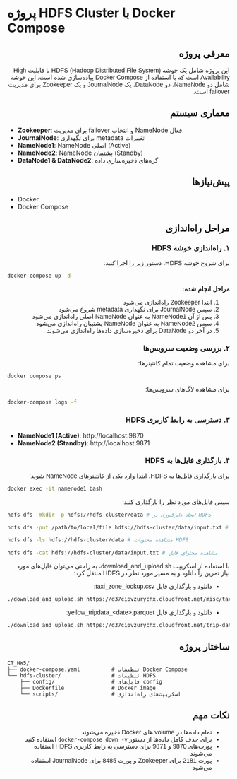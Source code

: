 # پروژه HDFS Cluster با Docker Compose

<div dir="rtl" style="text-align: right; font-family: 'Tahoma', 'Arial', sans-serif;">

## معرفی پروژه

این پروژه شامل یک خوشه HDFS (Hadoop Distributed File System) با قابلیت High Availability است که با استفاده از Docker Compose پیاده‌سازی شده است. این خوشه شامل دو NameNode، دو DataNode، یک JournalNode و یک Zookeeper برای مدیریت failover است.

## معماری سیستم
</div>

- **Zookeeper**: برای مدیریت failover و انتخاب NameNode فعال 
- **JournalNode**: برای نگهداری metadata تغییرات
- **NameNode1**: NameNode اصلی (Active)
- **NameNode2**: NameNode پشتیبان (Standby)
- **DataNode1 & DataNode2**: گره‌های ذخیره‌سازی داده

<div dir="rtl" style="text-align: right; font-family: 'Tahoma', 'Arial', sans-serif;">

## پیش‌نیازها
</div>


- Docker
- Docker Compose

<div dir="rtl" style="text-align: right; font-family: 'Tahoma', 'Arial', sans-serif;">

## مراحل راه‌اندازی

### ۱. راه‌اندازی خوشه HDFS

برای شروع خوشه HDFS، دستور زیر را اجرا کنید:
</div>

```bash
docker compose up -d
```

<div dir="rtl" style="text-align: right; font-family: 'Tahoma', 'Arial', sans-serif;">

**مراحل انجام شده:**
1. ابتدا Zookeeper راه‌اندازی می‌شود
2. سپس JournalNode برای نگهداری metadata شروع می‌شود
3. پس از آن NameNode1 به عنوان NameNode اصلی راه‌اندازی می‌شود
4. سپس NameNode2 به عنوان NameNode پشتیبان راه‌اندازی می‌شود
5. در آخر دو DataNode برای ذخیره‌سازی داده‌ها راه‌اندازی می‌شوند

### ۲. بررسی وضعیت سرویس‌ها

برای مشاهده وضعیت تمام کانتینرها:
</div>

```bash
docker compose ps
```

<div dir="rtl" style="text-align: right; font-family: 'Tahoma', 'Arial', sans-serif;">

برای مشاهده لاگ‌های سرویس‌ها:
</div>

```bash
docker-compose logs -f
```

<div dir="rtl" style="text-align: right; font-family: 'Tahoma', 'Arial', sans-serif;">

### ۳. دسترسی به رابط کاربری HDFS
</div>


- **NameNode1 (Active)**: http://localhost:9870
- **NameNode2 (Standby)**: http://localhost:9871

<div dir="rtl" style="text-align: right; font-family: 'Tahoma', 'Arial', sans-serif;">

### ۴. بارگذاری فایل‌ها به HDFS

برای بارگذاری فایل‌ها به HDFS، ابتدا وارد یکی از کانتینرهای NameNode شوید:
</div>

```bash
docker exec -it namenode1 bash
```

<div dir="rtl" style="text-align: right; font-family: 'Tahoma', 'Arial', sans-serif;">

سپس فایل‌های مورد نظر را بارگذاری کنید:

</div>

<div dir="ltr" style="text-align: left; font-family: 'Tahoma', 'Arial', sans-serif;">

```bash
hdfs dfs -mkdir -p hdfs://hdfs-cluster/data # ایجاد دایرکتوری در HDFS

hdfs dfs -put /path/to/local/file hdfs://hdfs-cluster/data/input.txt # بارگذاری فایل محلی به HDFS

hdfs dfs -ls hdfs://hdfs-cluster/data # مشاهده محتویات HDFS

hdfs dfs -cat hdfs://hdfs-cluster/data/input.txt # مشاهده محتوای فایل
```
</div>

<div dir="rtl" style="text-align: right; font-family: 'Tahoma', 'Arial', sans-serif;">

با استفاده از اسکریپت download_and_upload.sh، به راحتی می‌توان فایل‌های مورد نیاز تمرین را دانلود و به مسیر مورد نظر در HDFS منتقل کرد:
- دانلود و بارگذاری فایل taxi_zone_lookup.csv:
</div>

```bash
./download_and_upload.sh https://d37ci6vzurychx.cloudfront.net/misc/taxi_zone_lookup.csv
```


<div dir="rtl" style="text-align: right; font-family: 'Tahoma', 'Arial', sans-serif;">

- دانلود و بارگذاری فایل yellow_tripdata_&lt;date&gt;.parquet:
</div>

```bash
./download_and_upload.sh https://d37ci6vzurychx.cloudfront.net/trip-data/yellow_tripdata_2025-02.parquet # تاریخ را در صورت نیاز تغییر دهید
```

<div dir="rtl" style="text-align: right; font-family: 'Tahoma', 'Arial', sans-serif;">

## ساختار پروژه
</div>

```
CT_HW5/
├── docker-compose.yaml          # تنظیمات Docker Compose
└── hdfs-cluster/                # تنظیمات HDFS
    ├── config/                  # فایل‌های config
    ├── Dockerfile               # Docker image
    └── scripts/                 # اسکریپت‌های راه‌اندازی
```

<div dir="rtl" style="text-align: right; font-family: 'Tahoma', 'Arial', sans-serif;">

## نکات مهم

- تمام داده‌ها در volume های Docker ذخیره می‌شوند
- برای حذف کامل داده‌ها از دستور `docker-compose down -v` استفاده کنید
- پورت‌های 9870 و 9871 برای دسترسی به رابط کاربری HDFS استفاده می‌شوند
- پورت 2181 برای Zookeeper و پورت 8485 برای JournalNode استفاده می‌شود

</div>